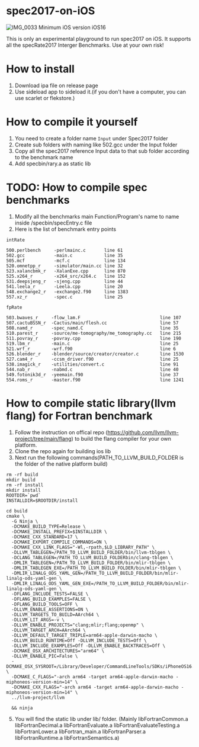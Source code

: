 # spec2017-on-iOS
![IMG_0033](https://user-images.githubusercontent.com/86281724/231185271-e2694e60-e83b-48d5-af06-3f0928b41c40.PNG)
Minimum iOS version iOS16

This is only an experimental playground to run spec2017 on iOS. It supports all the specRate2017 Interger Benchmarks. Use at your own risk!

# How to install
1. Download ipa file on release page
2. Use sideload app to sideload it.(if you don't have a computer, you can use scarlet or flekstore.)

# How to compile it yourself
1. You need to create a folder name ``Input`` under Spec2017 folder
2. Create sub folders with naming like 502.gcc under the Input folder
3. Copy all the spec2017 reference Input data to that sub folder according to the benchmark name
4. Add specbin/rary.a as static lib

# TODO: How to compile spec benchmarks
1. Modify all the benchmarks main Function/Program's name to name inside /specbin/specEntry.c file
2. Here is the list of benchmark entry points
```
intRate

500.perlbench     -perlmainc.c       line 61
502.gcc           -main.c            line 35
505.mcf           -mcf.c             line 134
520.omnetpp_r     -simulator/main.cc line 32
523.xalancbmk_r   -XalanExe.cpp      line 870
525.x264_r        -x264_src/x264.c   line 152
531.deepsjeng_r   -sjeng.cpp         line 44
541.leela_r       -Leela.cpp         line 20
548.exchange2_r   -exchange2.f90     line 1383
557.xz_r          -spec.c            line 25

fpRate

503.bwaves_r     -flow_lam.F                              line 107
507.cactuBSSN_r  -Cactus/main/flesh.cc                    line 57
508.namd_r       -spec_namd.C                             line 35
510.parest_r     -source/me-tomography/me_tomography.cc   line 215
511.povray_r     -povray.cpp                              line 190
519.lbm_r        -main.c                                  line 25
521.wrf_r        -wrf.f90                                 line 6
526.blender_r    -blender/source/creator/creator.c        line 1530
527.cam4_r       -ccsm_driver.f90                         line 25
538.imagick_r    -utilities/convert.c                     line 91
544.nab_r        -nabmd.c                                 line 40
549.fotonik3d_r  -yeemain.f90                             line 37
554.roms_r       -master.f90                              line 1241
```

# How to compile static library(llvm flang) for Fortran benchmark
1. Follow the instruction on offical repo (https://github.com/llvm/llvm-project/tree/main/flang) to build the flang compiler for your own platform.
2. Clone the repo again for building ios lib
3. Next run the following commands(PATH_TO_LLVM_BUILD_FOLDER is the folder of the native platform build)
```
rm -rf build
mkdir build
rm -rf install
mkdir install
ROOTDIR=`pwd`
INSTALLDIR=$ROOTDIR/install

cd build
cmake \
  -G Ninja \
  -DCMAKE_BUILD_TYPE=Release \
  -DCMAKE_INSTALL_PREFIX=$INSTALLDIR \
  -DCMAKE_CXX_STANDARD=17 \
  -DCMAKE_EXPORT_COMPILE_COMMANDS=ON \
  -DCMAKE_CXX_LINK_FLAGS="-Wl,-rpath,$LD_LIBRARY_PATH" \
  -DLLVM_TABLEGEN=/PATH_TO_LLVM_BUILD_FOLDER/bin/llvm-tblgen \
  -DCLANG_TABLEGEN=/PATH_TO_LLVM_BUILD_FOLDERbin/clang-tblgen \
  -DMLIR_TABLEGEN=/PATH_TO_LLVM_BUILD_FOLDER/bin/mlir-tblgen \
  -DMLIR_TABLEGEN_EXE=/PATH_TO_LLVM_BUILD_FOLDER/bin/mlir-tblgen \
  -DMLIR_LINALG_ODS_YAML_GEN=/PATH_TO_LLVM_BUILD_FOLDER/bin/mlir-linalg-ods-yaml-gen \
  -DMLIR_LINALG_ODS_YAML_GEN_EXE=/PATH_TO_LLVM_BUILD_FOLDER/bin/mlir-linalg-ods-yaml-gen \
  -DFLANG_INCLUDE_TESTS=FALSE \
  -DFLANG_BUILD_EXAMPLES=FALSE \
  -DFLANG_BUILD_TOOLS=OFF \
  -DLLVM_ENABLE_ASSERTIONS=ON \
  -DLLVM_TARGETS_TO_BUILD=AArch64 \
  -DLLVM_LIT_ARGS=-v \
  -DLLVM_ENABLE_PROJECTS="clang;mlir;flang;openmp" \
  -DLLVM_TARGET_ARCH=AArch64 \
  -DLLVM_DEFAULT_TARGET_TRIPLE=arm64-apple-darwin-macho \
  -DLLVM_BUILD_RUNTIME=Off -DLLVM_INCLUDE_TESTS=Off \
  -DLLVM_INCLUDE_EXAMPLES=Off -DLLVM_ENABLE_BACKTRACES=Off \
  -DCMAKE_OSX_ARCHITECTURES="arm64" \
  -DLLVM_ENABLE_PIC=False \
  -DCMAKE_OSX_SYSROOT=/Library/Developer/CommandLineTools/SDKs/iPhoneOS16.2.sdk \
  -DCMAKE_C_FLAGS="-arch arm64 -target arm64-apple-darwin-macho -miphoneos-version-min=14" \
  -DCMAKE_CXX_FLAGS="-arch arm64 -target arm64-apple-darwin-macho -miphoneos-version-min=14" \
  ../llvm-project/llvm
  
  && ninja
  ```
  5. You will find the static lib under lib/ folder. (Mainly libFortranCommon.a
libFortranDecimal.a
libFortranEvaluate.a
libFortranEvaluateTesting.a
libFortranLower.a
libFortran_main.a
libFortranParser.a
libFortranRuntime.a
libFortranSemantics.a)
